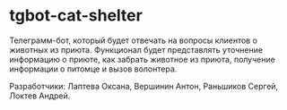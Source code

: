 # tgbot-cat-shelter

Телеграмм-бот, который будет отвечать на вопросы клиентов о животных из приюта.
Функционал будет представлять уточнение информацию о приюте, как забрать животное из приюта, получение информации о питомце и вызов волонтера.

Разработчики: Лаптева Оксана, Вершинин Антон, Раньшиков Сергей, Локтев Андрей.
